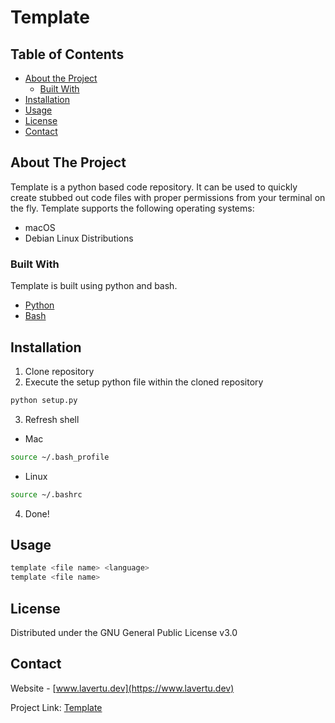 # Template

<!-- TABLE OF CONTENTS -->
## Table of Contents

* [About the Project](#about-the-project)
  * [Built With](#built-with)
* [Installation](#installation)
* [Usage](#usage)
* [License](#license)
* [Contact](#contact)


<!-- ABOUT THE PROJECT -->
## About The Project
Template is a python based code repository. It can be used to quickly create stubbed out code files with proper permissions from your terminal on the fly. Template supports the following operating systems:
* macOS
* Debian Linux Distributions

### Built With
Template is built using python and bash.
* [Python](https://www.python.org/)
* [Bash](https://www.gnu.org/software/bash/)


<!-- GETTING STARTED -->
## Installation
1. Clone repository
2. Execute the setup python file within the cloned repository
```sh
python setup.py
```
3. Refresh shell
* Mac
```sh
source ~/.bash_profile
```
* Linux
```sh
source ~/.bashrc
```
4. Done!

<!-- USAGE EXAMPLES -->
## Usage
```sh
template <file name> <language>
template <file name>
```


<!-- LICENSE -->
## License
Distributed under the GNU General Public License v3.0


<!-- CONTACT -->
## Contact
Website - [www.lavertu.dev](https://www.lavertu.dev)

Project Link: [Template](https://github.com/elavertu9/Template)
